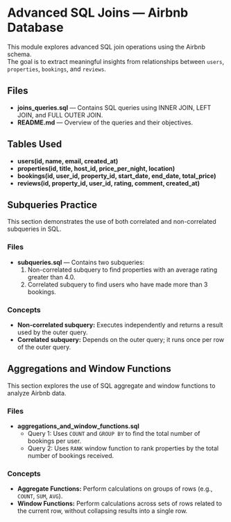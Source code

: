 # Advanced SQL Joins — Airbnb Database

This module explores advanced SQL join operations using the Airbnb schema.  
The goal is to extract meaningful insights from relationships between `users`, `properties`, `bookings`, and `reviews`.

## Files

- **joins_queries.sql** — Contains SQL queries using INNER JOIN, LEFT JOIN, and FULL OUTER JOIN.
- **README.md** — Overview of the queries and their objectives.

## Tables Used

- **users(id, name, email, created_at)**
- **properties(id, title, host_id, price_per_night, location)**
- **bookings(id, user_id, property_id, start_date, end_date, total_price)**
- **reviews(id, property_id, user_id, rating, comment, created_at)**

## Subqueries Practice

This section demonstrates the use of both correlated and non-correlated subqueries in SQL.

### Files

- **subqueries.sql** — Contains two subqueries:
  1. Non-correlated subquery to find properties with an average rating greater than 4.0.
  2. Correlated subquery to find users who have made more than 3 bookings.

### Concepts

- **Non-correlated subquery:** Executes independently and returns a result used by the outer query.
- **Correlated subquery:** Depends on the outer query; it runs once per row of the outer query.

## Aggregations and Window Functions

This section explores the use of SQL aggregate and window functions to analyze Airbnb data.

### Files

- **aggregations_and_window_functions.sql**
  - Query 1: Uses `COUNT` and `GROUP BY` to find the total number of bookings per user.
  - Query 2: Uses `RANK` window function to rank properties by the total number of bookings received.

### Concepts

- **Aggregate Functions:** Perform calculations on groups of rows (e.g., `COUNT`, `SUM`, `AVG`).
- **Window Functions:** Perform calculations across sets of rows related to the current row, without collapsing results into a single row.
